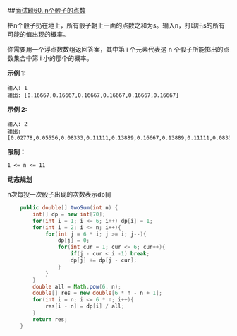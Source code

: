 ##[面试题60. n个骰子的点数](https://leetcode-cn.com/problems/nge-tou-zi-de-dian-shu-lcof/)

把n个骰子扔在地上，所有骰子朝上一面的点数之和为s。输入n，打印出s的所有可能的值出现的概率。 

你需要用一个浮点数数组返回答案，其中第 i 个元素代表这 n 个骰子所能掷出的点数集合中第 i 小的那个的概率。

**示例 1:**

```
输入: 1
输出: [0.16667,0.16667,0.16667,0.16667,0.16667,0.16667]
```

**示例 2:**

```
输入: 2
输出: [0.02778,0.05556,0.08333,0.11111,0.13889,0.16667,0.13889,0.11111,0.08333,0.05556,0.02778]
```

**限制：**

```
1 <= n <= 11
```

**动态规划**

n次每投一次骰子出现的次数表示dp[i]

```java
    public double[] twoSum(int n) {
        int[] dp = new int[70];
        for(int i = 1; i <= 6; i++) dp[i] = 1;
        for(int i = 2; i <= n; i++){
            for(int j = 6 * i; j >= i; j--){
                dp[j] = 0;
                for(int cur = 1; cur <= 6; cur++){
                    if(j - cur < i -1) break;
                    dp[j] += dp[j - cur];
                }
            }
        }
        double all = Math.pow(6, n);
        double[] res = new double[6 * n - n + 1];
        for(int i = n; i <= 6 * n; i++){
            res[i - n] = dp[i] / all;
        }
        return res;
    }
```


